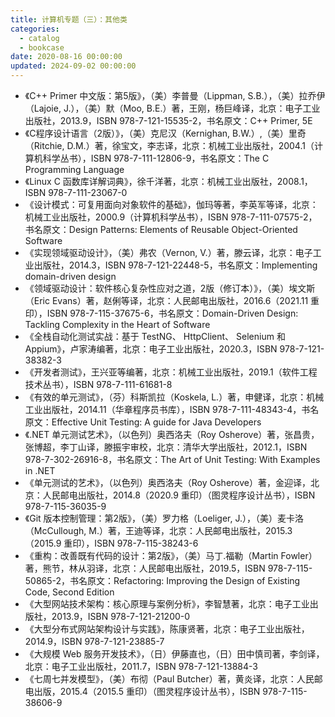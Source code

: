 ```yaml
---
title: 计算机专题（三）：其他类
categories:
  - catalog
  - bookcase
date: 2020-08-16 00:00:00
updated: 2024-09-02 00:00:00
---
```


- 《C++ Primer 中文版：第5版》，（美）李普曼（Lippman, S.B.），（美）拉乔伊（Lajoie, J.），（美）默（Moo, B.E.）著，王刚，杨巨峰译，北京：电子工业出版社，2013.9，ISBN 978-7-121-15535-2，书名原文：C++ Primer, 5E
- 《C程序设计语言（2版）》，（美）克尼汉（Kernighan, B.W.）,（美）里奇（Ritchie, D.M.）著，徐宝文，李志译，北京：机械工业出版社，2004.1（计算机科学丛书），ISBN 978-7-111-12806-9，书名原文：The C Programming Language
- 《Linux C 函数库详解词典》，徐千洋著，北京：机械工业出版社，2008.1，ISBN 978-7-111-23067-0
- 《设计模式：可复用面向对象软件的基础》，伽玛等著，李英军等译，北京：机械工业出版社，2000.9（计算机科学丛书），ISBN 978-7-111-07575-2，书名原文：Design Patterns: Elements of Reusable Object-Oriented Software
- 《实现领域驱动设计》，（美）弗农（Vernon, V.）著，滕云译，北京：电子工业出版社，2014.3，ISBN 978-7-121-22448-5，书名原文：Implementing domain-driven design
- 《领域驱动设计：软件核心复杂性应对之道，2版（修订本）》，（美）埃文斯（Eric Evans）著，赵俐等译，北京：人民邮电出版社，2016.6（2021.11 重印），ISBN 978-7-115-37675-6，书名原文：Domain-Driven Design: Tackling Complexity in the Heart of Software
- 《全栈自动化测试实战：基于 TestNG、 HttpClient、 Selenium 和 Appium》，卢家涛编著，北京：电子工业出版社，2020.3，ISBN 978-7-121-38382-3
- 《开发者测试》，王兴亚等编著，北京：机械工业出版社，2019.1（软件工程技术丛书），ISBN 978-7-111-61681-8
- 《有效的单元测试》，（芬）科斯凯拉（Koskela, L.）著，申健译，北京：机械工业出版社，2014.11（华章程序员书库），ISBN 978-7-111-48343-4，书名原文：Effective Unit Testing: A guide for Java Developers
- 《.NET 单元测试艺术》，（以色列）奥西洛夫（Roy Osherove）著，张昌贵，张博超，李丁山译，滕振宇审校，北京：清华大学出版社，2012.1，ISBN 978-7-302-26916-8，书名原文：The Art of Unit Testing: With Examples in .NET
- 《单元测试的艺术》，（以色列）奥西洛夫（Roy Osherove）著，金迎译，北京：人民邮电出版社，2014.8（2020.9 重印）（图灵程序设计丛书），ISBN 978-7-115-36035-9
- 《Git 版本控制管理：第2版》，（美）罗力格（Loeliger, J.），（美）麦卡洛（McCullough, M.）著，王迪等译，北京：人民邮电出版社，2015.3（2015.9 重印），ISBN 978-7-115-38243-6
- 《重构：改善既有代码的设计：第2版》，（美）马丁.福勒（Martin Fowler）著，熊节，林从羽译，北京：人民邮电出版社，2019.5，ISBN 978-7-115-50865-2，书名原文：Refactoring: Improving the Design of Existing Code, Second Edition
- 《大型网站技术架构：核心原理与案例分析》，李智慧著，北京：电子工业出版社，2013.9，ISBN 978-7-121-21200-0
- 《大型分布式网站架构设计与实践》，陈康贤著，北京：电子工业出版社，2014.9，ISBN 978-7-121-23885-7
- 《大规模 Web 服务开发技术》，（日）伊藤直也，（日）田中慎司著，李剑译，北京：电子工业出版社，2011.7，ISBN 978-7-121-13884-3
- 《七周七并发模型》，（美）布彻（Paul Butcher）著，黄炎译，北京：人民邮电出版，2015.4（2015.5 重印）（图灵程序设计丛书），ISBN 978-7-115-38606-9